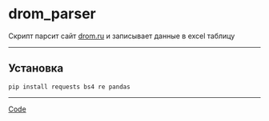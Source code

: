 # __drom_parser__
Скрипт парсит сайт [drom.ru](https://rostov-na-donu.drom.ru/auto/all/page0/?maxprice=1500000&minyear=2007&maxyear=2023&fueltype=1) и записывает данные в excel таблицу
____
## __Установка__
```
pip install requests bs4 re pandas
```
____
[Code](https://github.com/GepardXXX/drom_parser/blob/main/main/drom_parser.py)
